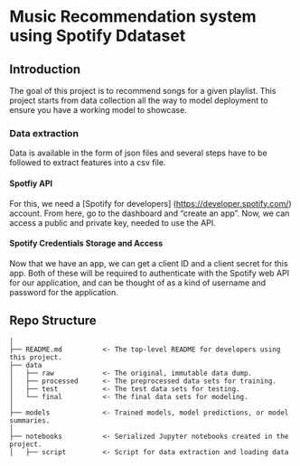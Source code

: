 # Music Recommendation system using Spotify Ddataset


## Introduction

The goal of this project is to recommend songs for a given playlist. This project starts from data collection all the way to model deployment to ensure you have a working model to showcase.

### Data extraction

Data is available in the form of json files and several steps have to be followed to extract features into a csv file.

#### Spotfiy API 
For this, we need a [Spotify for developers] (https://developer.spotify.com/) account. From here, go to the dashboard and “create an app”. Now, we can access a public and private key, needed to use the API.

#### Spotify Credentials Storage and Access

Now that we have an app, we can get a client ID and a client secret for this app. Both of these will be required to authenticate with the Spotify web API for our application, and can be thought of as a kind of username and password for the application. 


## Repo Structure

```
│
├── README.md          <- The top-level README for developers using this project.
├── data
│   ├── raw            <- The original, immutable data dump.
│   ├── processed      <- The preprocessed data sets for training.
│   ├── test           <- The test data sets for testing.
│   └── final          <- The final data sets for modeling.
│
├── models             <- Trained models, model predictions, or model summaries.
│
├── notebooks          <- Serialized Jupyter notebooks created in the project.
│   ├── script         <- Script for data extraction and loading data
```
